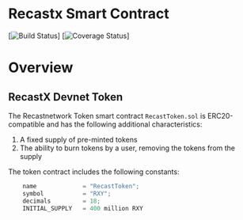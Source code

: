 # Recastx Smart Contract
[![Build Status](https://camo.githubusercontent.com/e688fadcdf711f67f38d87f6a3f61ef80c6f52722f717dc1155fb16e5529f241/68747470733a2f2f7472617669732d63692e636f6d2f7472617669732d63692f7472617669732e72622e7376673f6272616e63683d6d6173746572)]
[![Coverage Status](https://coveralls.io/repos/fog/fog/badge.svg?branch=master)]

# Overview

## RecastX Devnet Token

The Recastnetwork Token smart contract `RecastToken.sol` is ERC20-compatible and has the following additional characteristics:

1. A fixed supply of pre-minted tokens
2. The ability to burn tokens by a user, removing the tokens from the supply

The token contract includes the following constants:

```javascript
    name             = "RecastToken";
    symbol           = "RXY";
    decimals         = 18;
    INITIAL_SUPPLY   = 400 million RXY
```
